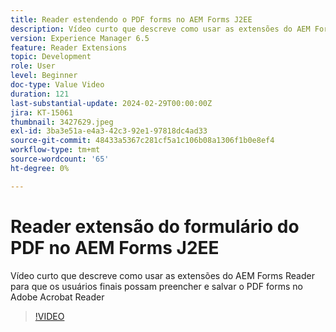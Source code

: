 ```yaml
---
title: Reader estendendo o PDF forms no AEM Forms J2EE
description: Vídeo curto que descreve como usar as extensões do AEM Forms Reader para que os usuários finais possam preencher e salvar o PDF forms no Adobe/Acrobat Reader
version: Experience Manager 6.5
feature: Reader Extensions
topic: Development
role: User
level: Beginner
doc-type: Value Video
duration: 121
last-substantial-update: 2024-02-29T00:00:00Z
jira: KT-15061
thumbnail: 3427629.jpeg
exl-id: 3ba3e51a-e4a3-42c3-92e1-97818dc4ad33
source-git-commit: 48433a5367c281cf5a1c106b08a1306f1b0e8ef4
workflow-type: tm+mt
source-wordcount: '65'
ht-degree: 0%

---
```


# Reader extensão do formulário do PDF no AEM Forms J2EE

Vídeo curto que descreve como usar as extensões do AEM Forms Reader para que os usuários finais possam preencher e salvar o PDF forms no Adobe Acrobat Reader

>[!VIDEO](https://video.tv.adobe.com/v/3439520/?learn=on&captions=por_br)
